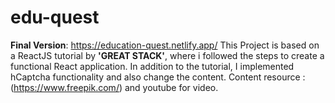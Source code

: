 # edu-quest 
**Final Version**: https://education-quest.netlify.app/
This Project is based on a ReactJS tutorial by **'GREAT STACK'**, where i followed the steps to create a functional React application. In addition to the tutorial, I implemented hCaptcha functionality and also change the content. 
Content resource : (https://www.freepik.com/) and youtube for video.
